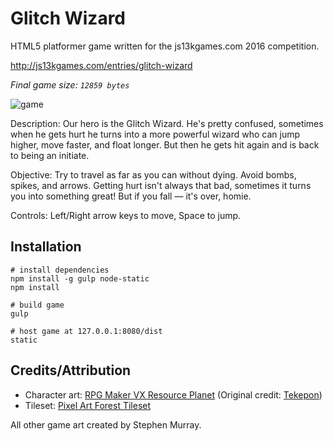 # Glitch Wizard

HTML5 platformer game written for the js13kgames.com 2016 competition.

http://js13kgames.com/entries/glitch-wizard

*Final game size: `12859 bytes`*

![game](http://i.imgur.com/0PDRR4x.jpg)

Description: Our hero is the Glitch Wizard. He's pretty confused, sometimes when
he gets hurt he turns into a more powerful wizard who can jump higher, move faster, and float longer. But then he gets hit again and is back to being an initiate.

Objective: Try to travel as far as you can without dying. Avoid bombs, spikes, and arrows. Getting hurt isn't always that bad, sometimes it turns you into something great! But if you fall — it's over, homie.

Controls: Left/Right arrow keys to move, Space to jump.

## Installation

```
# install dependencies
npm install -g gulp node-static
npm install

# build game
gulp

# host game at 127.0.0.1:8080/dist
static 
```

## Credits/Attribution

- Character art: [RPG Maker VX Resource Planet](https://vxresource.wordpress.com/2010/03/29/o-mai-gaad-its-an-update/) (Original credit: [Tekepon](https://web.archive.org/web/20130115210031/http://www.tekepon.net/fsm/))
- Tileset: [Pixel Art Forest Tileset](https://www.gamedevmarket.net/asset/pixel-art-forest-tileset-platforms-5911/)

All other game art created by Stephen Murray.
